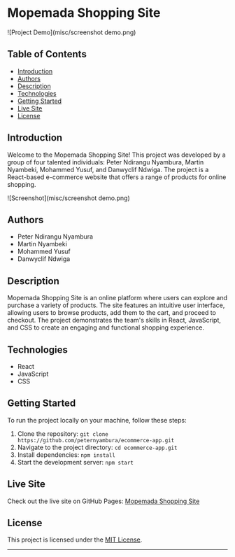 # Mopemada Shopping Site

![Project Demo](misc/screenshot demo.png)

## Table of Contents
- [Introduction](#introduction)
- [Authors](#authors)
- [Description](#description)
- [Technologies](#technologies)
- [Getting Started](#getting-started)
- [Live Site](#live-site)
- [License](#license)

## Introduction

Welcome to the Mopemada Shopping Site! This project was developed by a group of four talented individuals: Peter Ndirangu Nyambura, Martin Nyambeki, Mohammed Yusuf, and Danwyclif Ndwiga. The project is a React-based e-commerce website that offers a range of products for online shopping.

![Screenshot](misc/screenshot demo.png)

## Authors

- Peter Ndirangu Nyambura
- Martin Nyambeki
- Mohammed Yusuf
- Danwyclif Ndwiga

## Description

Mopemada Shopping Site is an online platform where users can explore and purchase a variety of products. The site features an intuitive user interface, allowing users to browse products, add them to the cart, and proceed to checkout. The project demonstrates the team's skills in React, JavaScript, and CSS to create an engaging and functional shopping experience.

## Technologies

- React
- JavaScript
- CSS

## Getting Started

To run the project locally on your machine, follow these steps:

1. Clone the repository: `git clone https://github.com/peternyambura/ecommerce-app.git`
2. Navigate to the project directory: `cd ecommerce-app.git`
3. Install dependencies: `npm install`
4. Start the development server: `npm start`

## Live Site

Check out the live site on GitHub Pages: [Mopemada Shopping Site](https://mopemada.netlify.app/)

## License

This project is licensed under the [MIT License](LICENSE).

---
